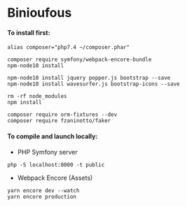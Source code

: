 # Binioufous


#### To install first:

```
alias composer="php7.4 ~/composer.phar"

composer require symfony/webpack-encore-bundle
npm-node10 install

npm-node10 install jquery popper.js bootstrap --save
npm-node10 install wavesurfer.js bootstrap-icons --save

rm -rf node_modules
npm install

composer require orm-fixtures --dev
composer require fzaninotto/faker
```

#### To compile and launch locally:

* PHP Symfony server
```
php -S localhost:8000 -t public
```

* Webpack Encore (Assets)
```
yarn encore dev --watch
yarn encore production
```
